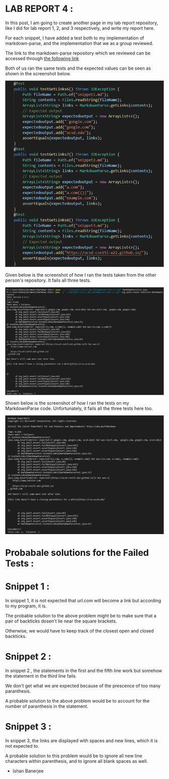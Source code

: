 # LAB REPORT 4 :

In this post, I am going to create another page in my lab report repository, like I did for lab report 1, 2, and 3 respectively, and write my report here.

For each snippet, I have added a test both to my implementation of markdown-parse, and the implementation that we as a group reviewed.

The link to the markdown-parse repository which we reviewed can be accessed through [the following link](https://github.com/johnsonli010801/markdown-parse)

Both of us ran the same tests and the expected values can be seen as shown in the screenshot below.

![image](tests.png)

Given below is the screenshot of how I ran the tests taken from the other person's repository. It fails all three tests.

![image](jonson-markdown.png)

Shown below is the screenshot of how I ran the tests on my MarkdownParse code. Unfortunately, it fails all the three tests here too.

![image](mymarkdown.png)

# Probabale solutions for the Failed Tests :

# Snippet 1 :

In snippet 1, it is not expected that url.com will become a link
but according to my program, it is. 

The probable solution to the above problem might be to make sure that a pair of backticks dosen't lie near the square brackets.

Otherwise, we would have to keep track of the closest open and closed backticks.

# Snippet 2 :

In snippet 2 , the statements in the first and the fifth line work but somehow the statement in the third line fails.

We don't get what we are expected because of the prescence of too many paranthesis.

A probable solution to the above problem would be to account for the number of paranthesis in the statement.

# Snippet 3 :

In snippet 3, the links are displayed with spaces and new lines, which it is not expected to.

A probable solution to this problem would be to ignore all new line characters within parenthesis, and to ignore all blank spaces as well.

- Ishan Banerjee